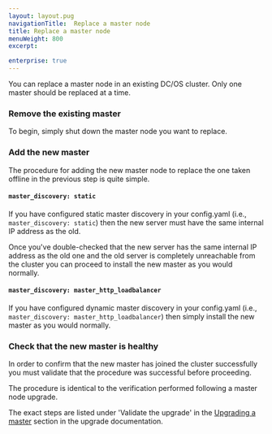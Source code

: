 ```yaml
---
layout: layout.pug
navigationTitle:  Replace a master node
title: Replace a master node
menuWeight: 800
excerpt:

enterprise: true
---
```


<!-- This source repo for this topic is https://github.com/mesosphere/dcos-docs-site -->


You can replace a master node in an existing DC/OS cluster. Only one master should be replaced at a time.

### Remove the existing master

To begin, simply shut down the master node you want to replace.

### Add the new master

The procedure for adding the new master node to replace the one taken offline in the previous step is quite simple.

#### `master_discovery: static`

If you have configured static master discovery in your config.yaml (i.e.,
`master_discovery: static`) then the new server must have the same internal IP
address as the old.

Once you've double-checked that the new server has the same internal IP address
as the old one and the old server is completely unreachable from the cluster
you can proceed to install the new master as you would normally.

#### `master_discovery: master_http_loadbalancer`

If you have configured dynamic master discovery in your config.yaml (i.e.,
`master_discovery: master_http_loadbalancer`) then simply install the new
master as you would normally.

### Check that the new master is healthy

In order to confirm that the new master has joined the cluster successfully you must validate that the procedure was successful before proceeding.

The procedure is identical to the verification performed following a master node upgrade.

The exact steps are listed under 'Validate the upgrade' in the [Upgrading a master](/1.11/installing/ent/upgrading/#dcos-masters) section in the upgrade documentation.
